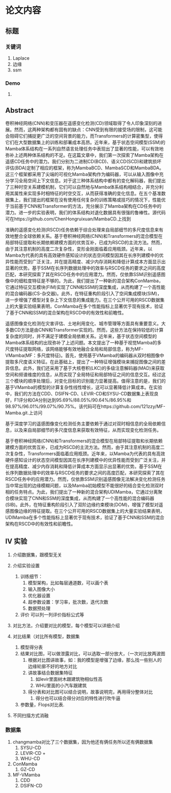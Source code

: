 # 论文内容 

## 标题
### 关键词
1. Laplace
2. 边缘
3. ssm
### Demo
1. 
## Abstract
卷积神经网络(CNN)和变压器在遥感变化检测(CD)领域取得了令人印象深刻的进展。然而，这两种架构都有固有的缺点：CNN受到有限的接受场的限制，这可能会阻碍它们捕捉更广泛的空间背景的能力，而Transformers的计算密集型，使得它们在大型数据集上的训练和部署成本高昂。近年来，基于状态空间模型(SSM)的Mamba体系结构在一系列自然语言处理任务中表现出了显著的性能，可以有效地弥补上述两种体系结构的不足。在这篇文章中，我们第一次探索了Mamba架构在遥感CD任务中的潜力。我们分别为二进制CD(BCD)、语义CD(SCD)和建筑损坏评估(BDA)定制了相应的框架，称为MambaBCD、MambaSCD和MambaBDA。这三个框架都采用了尖端的可视化Mamba架构作为编码器，可以从输入图像中充分学习全局空间上下文信息。对于这三种体系结构中都有的变化解码器，我们提出了三种时空关系建模机制，它们可以自然地与Mamba体系结构相结合，并充分利用其属性来实现多时相特征的时空交互，从而获得准确的变化信息。在五个基准数据集上，我们提出的框架在没有使用任何复杂的训练策略或技巧的情况下，性能优于当前基于CNN和Transformer的方法，充分展示了Mamba架构在CD任务中的潜力。进一步的实验表明，我们的体系结构对退化数据具有很强的鲁棒性。源代码可在https://github.com/ChenHongruixuan/MambaCD.上找到

准确的遥感变化检测(RSCD)任务依赖于综合处理来自局部细节的多尺度信息来有效地整合全球依赖关系。基于卷积神经网络(CNN)和Transformers的混合模型在局部特征提取和长期依赖建模方面的优势互补，已成为RSCD的主流方法。然而，由于其注意机制的高度二次复杂性，变形金刚面临着应用瓶颈。近年来，以Mamba为代表的具有高效硬件感知设计的状态空间模型因其在长序列建模中的优异性能而受到广泛关注，并在提高精度、减少内存消耗和降低计算成本方面显示出显著的优势。基于SSM在长序列数据处理中的效率与RSCD任务的要求之间的高度匹配，本研究探索了其在RSCD任务中的应用潜力。然而，仅依靠SSM识别遥感图像中的细粒度特征是不够的。为此，我们提出了一种新的混合架构ConMamba，它通过特征交互模块(FIM)实现了CNN和SSM的深度集成，从而构建了一个高性能的混合编码器(CS-杂交器)。此外，在特征重构阶段引入了空间集成模块(SIM)，进一步增强了模型对复杂上下文信息的集成能力。在三个公开可用的RSCD数据集上的大量实验结果表明，ConMamba在多个性能指标上显著优于现有技术，验证了基于CNN和SSM的混合架构在RSCD中的有效性和前瞻性。

遥感图像变化检测在灾害评估、土地利用变化、城市管理等方面具有重要意义。大多数CD方法是由CNN和Transformer实现的。然而，这些方法在保持较低的计算复杂度的同时，并不满足于建模全局依赖关系。近年来，基于状态空间模型的Mamba体系结构的出现弥补了上述问题。本文提出了一种基于视觉Mamba的多尺度特征提取网络，该网络能够有效地融合全局和局部信息，称为MF-VMamba(MF：多尺度特征)。首先，使用基于VMamba的编码器从双时相图像中提取多尺度语义特征。在此基础上，提出了一种特征增强模块来捕捉图像之间的差异信息。此外，我们还采用了基于大核卷积(LKC)的多级注意解码器(MAD)来获取空间和频谱维度的信息，从而实现了全局特征和局部特征之间的信息交互。经过这三个模块的顺序处理后，对变化目标的识别能力显著提高。值得注意的是，我们的基于VMamba的模型的计算复杂性线性增长，这可以显著降低计算成本。在实验中，我们的方法在CDD、DSIFN-CD、LEVIR-CD和SYSU-CD数据集上表现良好，F1评分和OA分别达到95.69%/88.05%/90.64%/86.95%和98.97%/96.01%/99.07%/90.75%。该代码可在https://github.com/121zzy/MF-Mamba.git.上访问


基于深度学习的遥感图像变化检测任务主要依赖于通过对双时相信息的全局依赖信息，以及来自局部细节的多尺度信息来获取有效特征，从而实现变化检测任务。



基于卷积神经网络(CNN)和Transformers的混合模型在局部特征提取和长期依赖建模方面的优势互补，已成为RSCD的主流方法。然而，由于其注意机制的高度二次复杂性，Transformers面临着应用瓶颈。近年来，以Mamba为代表的具有高效硬件感知设计的状态空间模型因其在长序列建模中的优异性能而受到广泛关注，并在提高精度、减少内存消耗和降低计算成本方面显示出显著的优势。基于SSM在长序列数据处理中的效率与RSCD任务的要求之间的高度匹配，本研究探索了其在RSCD任务中的应用潜力。然而，仅依靠SSM识别遥感图像无法解决变化检测任务当中常出现的边缘模糊问题，以及Mamba初始模型不能很好的结合变化检测双时相的任务特点。为此，我们提出了一种新的混合架构UDIMamba，它通过分离聚合模块实现了CNN和SSM的深度集成，从而构建了一个高性能的混合编码器(SIB)。此外，在特征重构阶段引入了双阶边缘约束模块(DOM)，增强了模型对遥感图像边缘的特征提取。在三个公开可用的RSCD数据集上的大量实验结果表明，UDIMamba在多个性能指标上显著优于现有技术，验证了基于CNN和SSM的混合架构在RSCD中的有效性和前瞻性。



## IV 实验
1. 介绍数据集，跟模型无关
2. 介绍实验设置
	1. 训练细节：
		1. 模型架构，比如每层通道数，可以画个表
		2. 输入图像大小
		3. 优化器设置
		4. 超参数设置：学习率，批次数，迭代次数
		5. 数据预处理
	2. 评价
		可以列一列评价指标公式等
3. 对比方法，介绍要对比的模型，每个模型可以详细介绍
4. 对比结果（对比所有模型，数据集
	1. 模型得分表
	2. 结果对比图，可以做泄露对比，可以选取一部分放大，（一次对比放两波图
		1. 根据对比图讲故事，如：我的模型是增强了边缘，那么找一些别人的边缘轮廓不好的地方对比
		2. 讲故事结合数据集特征
			1. 如levir里面树木跟建筑物相似性高
			2. WHU里面的小汽车跟建筑
		3. 得分表和对比图可以结合说明，故事说明完，再用得分整体对比
			1. 得分也可以结合得分对应的特性进行吹牛逼
	3. 参数量，Flops对比表.
	
5. 不同扫描方式消融
### 数据集
1. changmamba对比了三个数据集，因为他还有俩任务所以还有俩数据集
	1. SYSU-CD
	2. LEVIR-CD +
	3. WHU-CD
2. ConMamba
	1. GZ-CD
3. MF-VMamba
	1. CDD
	2. DSIFN-CD

